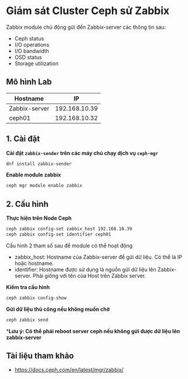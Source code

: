 # Giám sát Cluster Ceph sử Zabbix
Zabbix module chủ động gửi đến Zabbix-server các thông tin sau:
- Ceph status
- I/O operations
- I/O bandwidth
- OSD status
- Storage utilization

## Mô hình Lab
|Hostname|IP|
|--------|--|
|Zabbix-server|192.168.10.39|
|ceph01|192.168.10.32|

## 1. Cài đặt
**Cài đặt `zabbix-sender` trên các máy chủ chạy dịch vụ `ceph-mgr`**
```sh
dnf install zabbix-sender
```
**Enable module zabbix**
```sh
ceph mgr module enable zabbix
```
## 2. Cấu hình
**Thực hiện trên Node Ceph**
```sh
ceph zabbix config-set zabbix_host 192.168.10.39
ceph zabbix config-set identifier ceph01
```
Cấu hình 2 tham số sau để module có thể hoạt động
- zabbix_host: Hostname của Zabbix-server để gửi dữ liệu. Có thể là IP hoặc hostname.
- identifier: Hostname được sử dụng là nguồn gửi dữ liệu lên Zabbix-server. Phải giống với tên của Host trên Zabbix server.

**Kiểm tra cấu hình**
```sh
ceph zabbix config-show
```
**Gửi dữ liệu thủ công nếu không muốn chờ**
```sh
ceph zabbix send
```

***Lưu ý: Có thể phải reboot server ceph nếu không gửi được dữ liệu lên zabbix-server**
## Tài liệu tham khảo
- https://docs.ceph.com/en/latest/mgr/zabbix/
